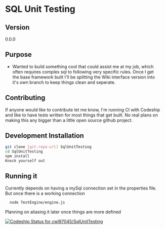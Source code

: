 SQL Unit Testing
=========
Version
------
0.0.0

Purpose
--------
* Wanted to build something cool that could assist me at my job, which often requires complex sql to following very specific rules. Once I get the base framework built I'll be splitting the Wiki interface version into it's own branch to keep things clean and seperate.


Contributing
--------
If anyone would like to contribute let me know, I'm running CI with Codeship and like to have tests written for most things that get built. No real plans on making this any bigger than a little open source github project.


Development Installation
--------------

```sh
git clone [git-repo-url] SqlUnitTesting
cd SqlUnitTesting
npm install
Knock yourself out
```

Running it
----------
Currently depends on having a mySql connection set in the properties file. But once there is a working connection
```sh
  node TestEngine/engine.js 
```
 Planning on aliasing it later once things are more defined

[ ![Codeship Status for cwl97045/SqlUnitTesting](https://codeship.io/projects/f6e50f10-1e81-0132-f500-3e933e9d9e06/status)](https://codeship.io/projects/35544)
